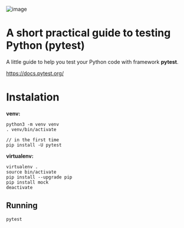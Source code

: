 ![image](https://user-images.githubusercontent.com/1257048/204163799-a6a9e866-1ca8-4c72-8cf5-26217e3526c5.png)

# A short practical guide to testing Python (pytest)

A little guide to help you test your Python code with framework __pytest__.

https://docs.pytest.org/


# Instalation

__venv:__

    python3 -m venv venv
    . venv/bin/activate

    // in the first time
    pip install -U pytest

__virtualenv:__

    virtualenv .
    source bin/activate
    pip install --upgrade pip
    pip install mock
    deactivate


## Running

    pytest
